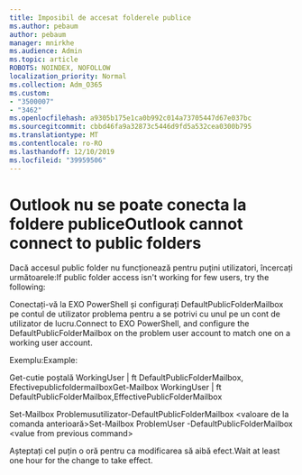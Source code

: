 ```yaml
---
title: Imposibil de accesat folderele publice
ms.author: pebaum
author: pebaum
manager: mnirkhe
ms.audience: Admin
ms.topic: article
ROBOTS: NOINDEX, NOFOLLOW
localization_priority: Normal
ms.collection: Adm_O365
ms.custom:
- "3500007"
- "3462"
ms.openlocfilehash: a9305b175e1ca0b992c014a73705447d67e037bc
ms.sourcegitcommit: cbbd46fa9a32873c5446d9fd5a532cea0300b795
ms.translationtype: MT
ms.contentlocale: ro-RO
ms.lasthandoff: 12/10/2019
ms.locfileid: "39959506"
---
```

# <a name="outlook-cannot-connect-to-public-folders"></a><span data-ttu-id="429be-102">Outlook nu se poate conecta la foldere publice</span><span class="sxs-lookup"><span data-stu-id="429be-102">Outlook cannot connect to public folders</span></span>

<span data-ttu-id="429be-103">Dacă accesul public folder nu funcționează pentru puțini utilizatori, încercați următoarele:</span><span class="sxs-lookup"><span data-stu-id="429be-103">If public folder access isn't working for few users, try the following:</span></span>

<span data-ttu-id="429be-104">Conectați-vă la EXO PowerShell și configurați DefaultPublicFolderMailbox pe contul de utilizator problema pentru a se potrivi cu unul pe un cont de utilizator de lucru.</span><span class="sxs-lookup"><span data-stu-id="429be-104">Connect to EXO PowerShell, and configure the DefaultPublicFolderMailbox on the problem user account to match one on a working user account.</span></span>

<span data-ttu-id="429be-105">Exemplu:</span><span class="sxs-lookup"><span data-stu-id="429be-105">Example:</span></span>

<span data-ttu-id="429be-106">Get-cutie poștală WorkingUser | ft DefaultPublicFolderMailbox, Efectivepublicfoldermailbox</span><span class="sxs-lookup"><span data-stu-id="429be-106">Get-Mailbox WorkingUser | ft DefaultPublicFolderMailbox,EffectivePublicFolderMailbox</span></span>

<span data-ttu-id="429be-107">Set-Mailbox Problemusutilizator-DefaultPublicFolderMailbox \<valoare de la comanda anterioară></span><span class="sxs-lookup"><span data-stu-id="429be-107">Set-Mailbox ProblemUser -DefaultPublicFolderMailbox \<value from previous command></span></span>

<span data-ttu-id="429be-108">Așteptați cel puțin o oră pentru ca modificarea să aibă efect.</span><span class="sxs-lookup"><span data-stu-id="429be-108">Wait at least one hour for the change to take effect.</span></span>